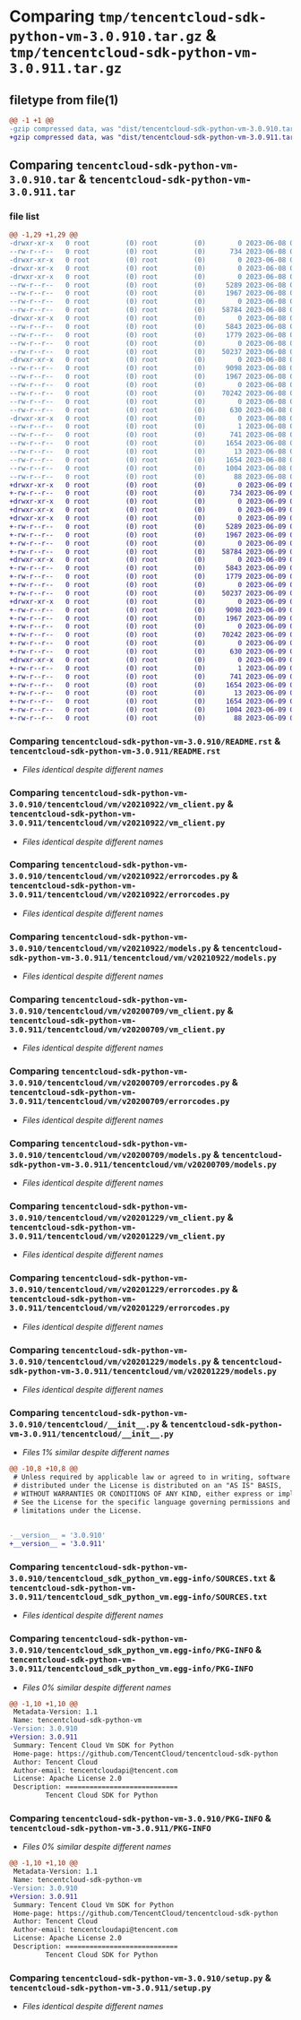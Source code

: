 # Comparing `tmp/tencentcloud-sdk-python-vm-3.0.910.tar.gz` & `tmp/tencentcloud-sdk-python-vm-3.0.911.tar.gz`

## filetype from file(1)

```diff
@@ -1 +1 @@
-gzip compressed data, was "dist/tencentcloud-sdk-python-vm-3.0.910.tar", last modified: Thu Jun  8 09:24:37 2023, max compression
+gzip compressed data, was "dist/tencentcloud-sdk-python-vm-3.0.911.tar", last modified: Fri Jun  9 02:31:09 2023, max compression
```

## Comparing `tencentcloud-sdk-python-vm-3.0.910.tar` & `tencentcloud-sdk-python-vm-3.0.911.tar`

### file list

```diff
@@ -1,29 +1,29 @@
-drwxr-xr-x   0 root         (0) root         (0)        0 2023-06-08 09:24:37.000000 tencentcloud-sdk-python-vm-3.0.910/
--rw-r--r--   0 root         (0) root         (0)      734 2023-06-08 09:24:37.000000 tencentcloud-sdk-python-vm-3.0.910/README.rst
-drwxr-xr-x   0 root         (0) root         (0)        0 2023-06-08 09:24:37.000000 tencentcloud-sdk-python-vm-3.0.910/tencentcloud/
-drwxr-xr-x   0 root         (0) root         (0)        0 2023-06-08 09:24:37.000000 tencentcloud-sdk-python-vm-3.0.910/tencentcloud/vm/
-drwxr-xr-x   0 root         (0) root         (0)        0 2023-06-08 09:24:37.000000 tencentcloud-sdk-python-vm-3.0.910/tencentcloud/vm/v20210922/
--rw-r--r--   0 root         (0) root         (0)     5289 2023-06-08 09:24:37.000000 tencentcloud-sdk-python-vm-3.0.910/tencentcloud/vm/v20210922/vm_client.py
--rw-r--r--   0 root         (0) root         (0)     1967 2023-06-08 09:24:37.000000 tencentcloud-sdk-python-vm-3.0.910/tencentcloud/vm/v20210922/errorcodes.py
--rw-r--r--   0 root         (0) root         (0)        0 2023-06-08 09:24:37.000000 tencentcloud-sdk-python-vm-3.0.910/tencentcloud/vm/v20210922/__init__.py
--rw-r--r--   0 root         (0) root         (0)    58784 2023-06-08 09:24:37.000000 tencentcloud-sdk-python-vm-3.0.910/tencentcloud/vm/v20210922/models.py
-drwxr-xr-x   0 root         (0) root         (0)        0 2023-06-08 09:24:37.000000 tencentcloud-sdk-python-vm-3.0.910/tencentcloud/vm/v20200709/
--rw-r--r--   0 root         (0) root         (0)     5843 2023-06-08 09:24:37.000000 tencentcloud-sdk-python-vm-3.0.910/tencentcloud/vm/v20200709/vm_client.py
--rw-r--r--   0 root         (0) root         (0)     1779 2023-06-08 09:24:37.000000 tencentcloud-sdk-python-vm-3.0.910/tencentcloud/vm/v20200709/errorcodes.py
--rw-r--r--   0 root         (0) root         (0)        0 2023-06-08 09:24:37.000000 tencentcloud-sdk-python-vm-3.0.910/tencentcloud/vm/v20200709/__init__.py
--rw-r--r--   0 root         (0) root         (0)    50237 2023-06-08 09:24:37.000000 tencentcloud-sdk-python-vm-3.0.910/tencentcloud/vm/v20200709/models.py
-drwxr-xr-x   0 root         (0) root         (0)        0 2023-06-08 09:24:37.000000 tencentcloud-sdk-python-vm-3.0.910/tencentcloud/vm/v20201229/
--rw-r--r--   0 root         (0) root         (0)     9098 2023-06-08 09:24:37.000000 tencentcloud-sdk-python-vm-3.0.910/tencentcloud/vm/v20201229/vm_client.py
--rw-r--r--   0 root         (0) root         (0)     1967 2023-06-08 09:24:37.000000 tencentcloud-sdk-python-vm-3.0.910/tencentcloud/vm/v20201229/errorcodes.py
--rw-r--r--   0 root         (0) root         (0)        0 2023-06-08 09:24:37.000000 tencentcloud-sdk-python-vm-3.0.910/tencentcloud/vm/v20201229/__init__.py
--rw-r--r--   0 root         (0) root         (0)    70242 2023-06-08 09:24:37.000000 tencentcloud-sdk-python-vm-3.0.910/tencentcloud/vm/v20201229/models.py
--rw-r--r--   0 root         (0) root         (0)        0 2023-06-08 09:24:37.000000 tencentcloud-sdk-python-vm-3.0.910/tencentcloud/vm/__init__.py
--rw-r--r--   0 root         (0) root         (0)      630 2023-06-08 09:24:37.000000 tencentcloud-sdk-python-vm-3.0.910/tencentcloud/__init__.py
-drwxr-xr-x   0 root         (0) root         (0)        0 2023-06-08 09:24:37.000000 tencentcloud-sdk-python-vm-3.0.910/tencentcloud_sdk_python_vm.egg-info/
--rw-r--r--   0 root         (0) root         (0)        1 2023-06-08 09:24:37.000000 tencentcloud-sdk-python-vm-3.0.910/tencentcloud_sdk_python_vm.egg-info/dependency_links.txt
--rw-r--r--   0 root         (0) root         (0)      741 2023-06-08 09:24:37.000000 tencentcloud-sdk-python-vm-3.0.910/tencentcloud_sdk_python_vm.egg-info/SOURCES.txt
--rw-r--r--   0 root         (0) root         (0)     1654 2023-06-08 09:24:37.000000 tencentcloud-sdk-python-vm-3.0.910/tencentcloud_sdk_python_vm.egg-info/PKG-INFO
--rw-r--r--   0 root         (0) root         (0)       13 2023-06-08 09:24:37.000000 tencentcloud-sdk-python-vm-3.0.910/tencentcloud_sdk_python_vm.egg-info/top_level.txt
--rw-r--r--   0 root         (0) root         (0)     1654 2023-06-08 09:24:37.000000 tencentcloud-sdk-python-vm-3.0.910/PKG-INFO
--rw-r--r--   0 root         (0) root         (0)     1004 2023-06-08 09:24:37.000000 tencentcloud-sdk-python-vm-3.0.910/setup.py
--rw-r--r--   0 root         (0) root         (0)       88 2023-06-08 09:24:37.000000 tencentcloud-sdk-python-vm-3.0.910/setup.cfg
+drwxr-xr-x   0 root         (0) root         (0)        0 2023-06-09 02:31:09.000000 tencentcloud-sdk-python-vm-3.0.911/
+-rw-r--r--   0 root         (0) root         (0)      734 2023-06-09 02:31:09.000000 tencentcloud-sdk-python-vm-3.0.911/README.rst
+drwxr-xr-x   0 root         (0) root         (0)        0 2023-06-09 02:31:09.000000 tencentcloud-sdk-python-vm-3.0.911/tencentcloud/
+drwxr-xr-x   0 root         (0) root         (0)        0 2023-06-09 02:31:09.000000 tencentcloud-sdk-python-vm-3.0.911/tencentcloud/vm/
+drwxr-xr-x   0 root         (0) root         (0)        0 2023-06-09 02:31:09.000000 tencentcloud-sdk-python-vm-3.0.911/tencentcloud/vm/v20210922/
+-rw-r--r--   0 root         (0) root         (0)     5289 2023-06-09 02:31:09.000000 tencentcloud-sdk-python-vm-3.0.911/tencentcloud/vm/v20210922/vm_client.py
+-rw-r--r--   0 root         (0) root         (0)     1967 2023-06-09 02:31:09.000000 tencentcloud-sdk-python-vm-3.0.911/tencentcloud/vm/v20210922/errorcodes.py
+-rw-r--r--   0 root         (0) root         (0)        0 2023-06-09 02:31:09.000000 tencentcloud-sdk-python-vm-3.0.911/tencentcloud/vm/v20210922/__init__.py
+-rw-r--r--   0 root         (0) root         (0)    58784 2023-06-09 02:31:09.000000 tencentcloud-sdk-python-vm-3.0.911/tencentcloud/vm/v20210922/models.py
+drwxr-xr-x   0 root         (0) root         (0)        0 2023-06-09 02:31:09.000000 tencentcloud-sdk-python-vm-3.0.911/tencentcloud/vm/v20200709/
+-rw-r--r--   0 root         (0) root         (0)     5843 2023-06-09 02:31:09.000000 tencentcloud-sdk-python-vm-3.0.911/tencentcloud/vm/v20200709/vm_client.py
+-rw-r--r--   0 root         (0) root         (0)     1779 2023-06-09 02:31:09.000000 tencentcloud-sdk-python-vm-3.0.911/tencentcloud/vm/v20200709/errorcodes.py
+-rw-r--r--   0 root         (0) root         (0)        0 2023-06-09 02:31:09.000000 tencentcloud-sdk-python-vm-3.0.911/tencentcloud/vm/v20200709/__init__.py
+-rw-r--r--   0 root         (0) root         (0)    50237 2023-06-09 02:31:09.000000 tencentcloud-sdk-python-vm-3.0.911/tencentcloud/vm/v20200709/models.py
+drwxr-xr-x   0 root         (0) root         (0)        0 2023-06-09 02:31:09.000000 tencentcloud-sdk-python-vm-3.0.911/tencentcloud/vm/v20201229/
+-rw-r--r--   0 root         (0) root         (0)     9098 2023-06-09 02:31:09.000000 tencentcloud-sdk-python-vm-3.0.911/tencentcloud/vm/v20201229/vm_client.py
+-rw-r--r--   0 root         (0) root         (0)     1967 2023-06-09 02:31:09.000000 tencentcloud-sdk-python-vm-3.0.911/tencentcloud/vm/v20201229/errorcodes.py
+-rw-r--r--   0 root         (0) root         (0)        0 2023-06-09 02:31:09.000000 tencentcloud-sdk-python-vm-3.0.911/tencentcloud/vm/v20201229/__init__.py
+-rw-r--r--   0 root         (0) root         (0)    70242 2023-06-09 02:31:09.000000 tencentcloud-sdk-python-vm-3.0.911/tencentcloud/vm/v20201229/models.py
+-rw-r--r--   0 root         (0) root         (0)        0 2023-06-09 02:31:09.000000 tencentcloud-sdk-python-vm-3.0.911/tencentcloud/vm/__init__.py
+-rw-r--r--   0 root         (0) root         (0)      630 2023-06-09 02:31:09.000000 tencentcloud-sdk-python-vm-3.0.911/tencentcloud/__init__.py
+drwxr-xr-x   0 root         (0) root         (0)        0 2023-06-09 02:31:09.000000 tencentcloud-sdk-python-vm-3.0.911/tencentcloud_sdk_python_vm.egg-info/
+-rw-r--r--   0 root         (0) root         (0)        1 2023-06-09 02:31:09.000000 tencentcloud-sdk-python-vm-3.0.911/tencentcloud_sdk_python_vm.egg-info/dependency_links.txt
+-rw-r--r--   0 root         (0) root         (0)      741 2023-06-09 02:31:09.000000 tencentcloud-sdk-python-vm-3.0.911/tencentcloud_sdk_python_vm.egg-info/SOURCES.txt
+-rw-r--r--   0 root         (0) root         (0)     1654 2023-06-09 02:31:09.000000 tencentcloud-sdk-python-vm-3.0.911/tencentcloud_sdk_python_vm.egg-info/PKG-INFO
+-rw-r--r--   0 root         (0) root         (0)       13 2023-06-09 02:31:09.000000 tencentcloud-sdk-python-vm-3.0.911/tencentcloud_sdk_python_vm.egg-info/top_level.txt
+-rw-r--r--   0 root         (0) root         (0)     1654 2023-06-09 02:31:09.000000 tencentcloud-sdk-python-vm-3.0.911/PKG-INFO
+-rw-r--r--   0 root         (0) root         (0)     1004 2023-06-09 02:31:09.000000 tencentcloud-sdk-python-vm-3.0.911/setup.py
+-rw-r--r--   0 root         (0) root         (0)       88 2023-06-09 02:31:09.000000 tencentcloud-sdk-python-vm-3.0.911/setup.cfg
```

### Comparing `tencentcloud-sdk-python-vm-3.0.910/README.rst` & `tencentcloud-sdk-python-vm-3.0.911/README.rst`

 * *Files identical despite different names*

### Comparing `tencentcloud-sdk-python-vm-3.0.910/tencentcloud/vm/v20210922/vm_client.py` & `tencentcloud-sdk-python-vm-3.0.911/tencentcloud/vm/v20210922/vm_client.py`

 * *Files identical despite different names*

### Comparing `tencentcloud-sdk-python-vm-3.0.910/tencentcloud/vm/v20210922/errorcodes.py` & `tencentcloud-sdk-python-vm-3.0.911/tencentcloud/vm/v20210922/errorcodes.py`

 * *Files identical despite different names*

### Comparing `tencentcloud-sdk-python-vm-3.0.910/tencentcloud/vm/v20210922/models.py` & `tencentcloud-sdk-python-vm-3.0.911/tencentcloud/vm/v20210922/models.py`

 * *Files identical despite different names*

### Comparing `tencentcloud-sdk-python-vm-3.0.910/tencentcloud/vm/v20200709/vm_client.py` & `tencentcloud-sdk-python-vm-3.0.911/tencentcloud/vm/v20200709/vm_client.py`

 * *Files identical despite different names*

### Comparing `tencentcloud-sdk-python-vm-3.0.910/tencentcloud/vm/v20200709/errorcodes.py` & `tencentcloud-sdk-python-vm-3.0.911/tencentcloud/vm/v20200709/errorcodes.py`

 * *Files identical despite different names*

### Comparing `tencentcloud-sdk-python-vm-3.0.910/tencentcloud/vm/v20200709/models.py` & `tencentcloud-sdk-python-vm-3.0.911/tencentcloud/vm/v20200709/models.py`

 * *Files identical despite different names*

### Comparing `tencentcloud-sdk-python-vm-3.0.910/tencentcloud/vm/v20201229/vm_client.py` & `tencentcloud-sdk-python-vm-3.0.911/tencentcloud/vm/v20201229/vm_client.py`

 * *Files identical despite different names*

### Comparing `tencentcloud-sdk-python-vm-3.0.910/tencentcloud/vm/v20201229/errorcodes.py` & `tencentcloud-sdk-python-vm-3.0.911/tencentcloud/vm/v20201229/errorcodes.py`

 * *Files identical despite different names*

### Comparing `tencentcloud-sdk-python-vm-3.0.910/tencentcloud/vm/v20201229/models.py` & `tencentcloud-sdk-python-vm-3.0.911/tencentcloud/vm/v20201229/models.py`

 * *Files identical despite different names*

### Comparing `tencentcloud-sdk-python-vm-3.0.910/tencentcloud/__init__.py` & `tencentcloud-sdk-python-vm-3.0.911/tencentcloud/__init__.py`

 * *Files 1% similar despite different names*

```diff
@@ -10,8 +10,8 @@
 # Unless required by applicable law or agreed to in writing, software
 # distributed under the License is distributed on an "AS IS" BASIS,
 # WITHOUT WARRANTIES OR CONDITIONS OF ANY KIND, either express or implied.
 # See the License for the specific language governing permissions and
 # limitations under the License.
 
 
-__version__ = '3.0.910'
+__version__ = '3.0.911'
```

### Comparing `tencentcloud-sdk-python-vm-3.0.910/tencentcloud_sdk_python_vm.egg-info/SOURCES.txt` & `tencentcloud-sdk-python-vm-3.0.911/tencentcloud_sdk_python_vm.egg-info/SOURCES.txt`

 * *Files identical despite different names*

### Comparing `tencentcloud-sdk-python-vm-3.0.910/tencentcloud_sdk_python_vm.egg-info/PKG-INFO` & `tencentcloud-sdk-python-vm-3.0.911/tencentcloud_sdk_python_vm.egg-info/PKG-INFO`

 * *Files 0% similar despite different names*

```diff
@@ -1,10 +1,10 @@
 Metadata-Version: 1.1
 Name: tencentcloud-sdk-python-vm
-Version: 3.0.910
+Version: 3.0.911
 Summary: Tencent Cloud Vm SDK for Python
 Home-page: https://github.com/TencentCloud/tencentcloud-sdk-python
 Author: Tencent Cloud
 Author-email: tencentcloudapi@tencent.com
 License: Apache License 2.0
 Description: ============================
         Tencent Cloud SDK for Python
```

### Comparing `tencentcloud-sdk-python-vm-3.0.910/PKG-INFO` & `tencentcloud-sdk-python-vm-3.0.911/PKG-INFO`

 * *Files 0% similar despite different names*

```diff
@@ -1,10 +1,10 @@
 Metadata-Version: 1.1
 Name: tencentcloud-sdk-python-vm
-Version: 3.0.910
+Version: 3.0.911
 Summary: Tencent Cloud Vm SDK for Python
 Home-page: https://github.com/TencentCloud/tencentcloud-sdk-python
 Author: Tencent Cloud
 Author-email: tencentcloudapi@tencent.com
 License: Apache License 2.0
 Description: ============================
         Tencent Cloud SDK for Python
```

### Comparing `tencentcloud-sdk-python-vm-3.0.910/setup.py` & `tencentcloud-sdk-python-vm-3.0.911/setup.py`

 * *Files identical despite different names*

